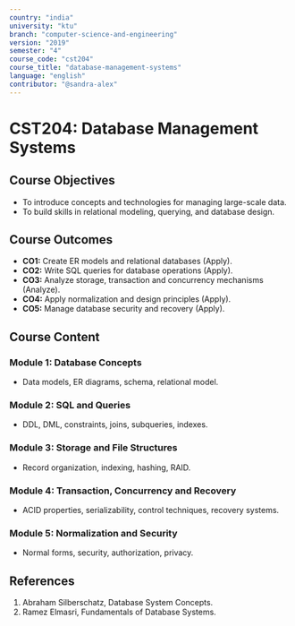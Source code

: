 ```yaml
---
country: "india"
university: "ktu"
branch: "computer-science-and-engineering"
version: "2019"
semester: "4"
course_code: "cst204"
course_title: "database-management-systems"
language: "english"
contributor: "@sandra-alex"
---
```


# CST204: Database Management Systems

## Course Objectives
* To introduce concepts and technologies for managing large-scale data.
* To build skills in relational modeling, querying, and database design.

## Course Outcomes
* **CO1:** Create ER models and relational databases (Apply).
* **CO2:** Write SQL queries for database operations (Apply).
* **CO3:** Analyze storage, transaction and concurrency mechanisms (Analyze).
* **CO4:** Apply normalization and design principles (Apply).
* **CO5:** Manage database security and recovery (Apply).

## Course Content

### Module 1: Database Concepts
* Data models, ER diagrams, schema, relational model.

### Module 2: SQL and Queries
* DDL, DML, constraints, joins, subqueries, indexes.

### Module 3: Storage and File Structures
* Record organization, indexing, hashing, RAID.

### Module 4: Transaction, Concurrency and Recovery
* ACID properties, serializability, control techniques, recovery systems.

### Module 5: Normalization and Security
* Normal forms, security, authorization, privacy.

## References
1. Abraham Silberschatz, Database System Concepts.
2. Ramez Elmasri, Fundamentals of Database Systems.


